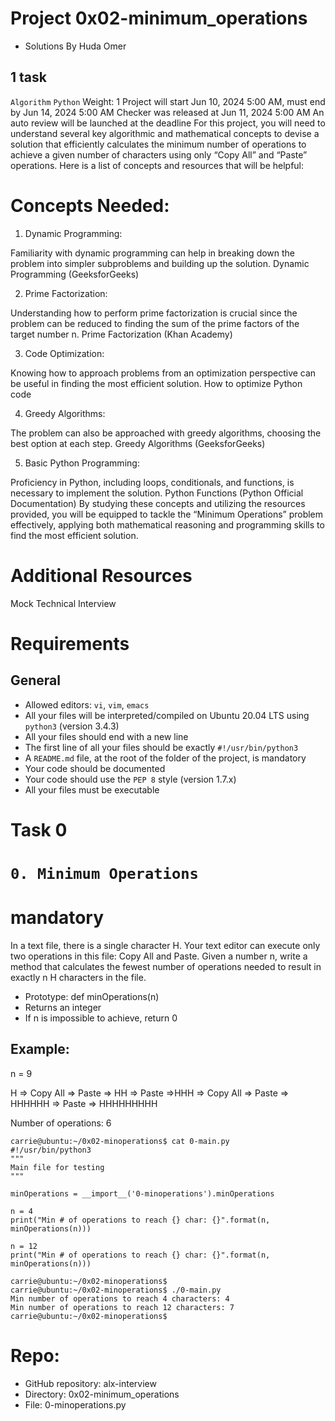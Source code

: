 # Project 0x02-minimum_operations
- Solutions By Huda Omer
## 1 task

`Algorithm`
`Python`
 Weight: 1
 Project will start Jun 10, 2024 5:00 AM, must end by Jun 14, 2024 5:00 AM
 Checker was released at Jun 11, 2024 5:00 AM
 An auto review will be launched at the deadline
For this project, you will need to understand several key algorithmic and mathematical concepts to devise a solution that efficiently calculates the minimum number of operations to achieve a given number of characters using only “Copy All” and “Paste” operations. Here is a list of concepts and resources that will be helpful:

# Concepts Needed:
1. Dynamic Programming:

Familiarity with dynamic programming can help in breaking down the problem into simpler subproblems and building up the solution.
Dynamic Programming (GeeksforGeeks)

2. Prime Factorization:

Understanding how to perform prime factorization is crucial since the problem can be reduced to finding the sum of the prime factors of the target number n.
Prime Factorization (Khan Academy)

3. Code Optimization:

Knowing how to approach problems from an optimization perspective can be useful in finding the most efficient solution.
How to optimize Python code

4. Greedy Algorithms:

The problem can also be approached with greedy algorithms, choosing the best option at each step.
Greedy Algorithms (GeeksforGeeks)

5. Basic Python Programming:

Proficiency in Python, including loops, conditionals, and functions, is necessary to implement the solution.
Python Functions (Python Official Documentation)
By studying these concepts and utilizing the resources provided, you will be equipped to tackle the “Minimum Operations” problem effectively, applying both mathematical reasoning and programming skills to find the most efficient solution.

# Additional Resources
Mock Technical Interview

# Requirements
## General
- Allowed editors: `vi`, `vim`, `emacs`
- All your files will be interpreted/compiled on Ubuntu 20.04 LTS using `python3` (version 3.4.3)
- All your files should end with a new line
- The first line of all your files should be exactly `#!/usr/bin/python3`
- A `README.md` file, at the root of the folder of the project, is mandatory
- Your code should be documented
- Your code should use the `PEP 8` style (version 1.7.x)
- All your files must be executable

# Task 0
# `0. Minimum Operations`

# mandatory
In a text file, there is a single character H. Your text editor can execute only two operations in this file: Copy All and Paste. Given a number n, write a method that calculates the fewest number of operations needed to result in exactly n H characters in the file.

- Prototype: def minOperations(n)
- Returns an integer
- If n is impossible to achieve, return 0

## Example:

n = 9

H => Copy All => Paste => HH => Paste =>HHH => Copy All => Paste => HHHHHH => Paste => HHHHHHHHH

Number of operations: 6

```
carrie@ubuntu:~/0x02-minoperations$ cat 0-main.py
#!/usr/bin/python3
"""
Main file for testing
"""

minOperations = __import__('0-minoperations').minOperations

n = 4
print("Min # of operations to reach {} char: {}".format(n, minOperations(n)))

n = 12
print("Min # of operations to reach {} char: {}".format(n, minOperations(n)))
```

```
carrie@ubuntu:~/0x02-minoperations$
carrie@ubuntu:~/0x02-minoperations$ ./0-main.py
Min number of operations to reach 4 characters: 4
Min number of operations to reach 12 characters: 7
carrie@ubuntu:~/0x02-minoperations$
```
# Repo:

- GitHub repository: alx-interview
- Directory: 0x02-minimum_operations
- File: 0-minoperations.py
